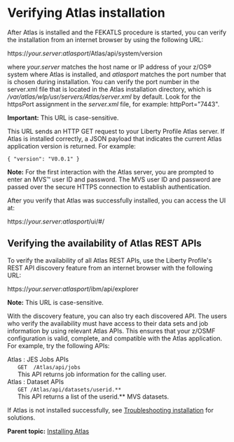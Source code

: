 # Verifying Atlas installation

After Atlas is installed and the FEKATLS procedure is started, you can verify the installation from an internet browser by using the following URL:

https://*your.server*:*atlasport*/Atlas/api/system/version

where *your.server* matches the host name or IP address of your z/OS® system where Atlas is installed, and *atlasport* matches the port number that is chosen during installation. You can verify the port number in the server.xml file that is located in the Atlas installation directory, which is */var/atlas/wlp/usr/servers/Atlas/server.xml* by default. Look for the httpsPort assignment in the *server.xml* file, for example: httpPort="7443".

**Important:** This URL is case-sensitive.

This URL sends an HTTP GET request to your Liberty Profile Atlas server. If Atlas is installed correctly, a JSON payload that indicates the current Atlas application version is returned. For example:

```
{ "version": "V0.0.1" }
```

**Note:** For the first interaction with the Atlas server, you are prompted to enter an MVS™ user ID and password. The MVS user ID and password are passed over the secure HTTPS connection to establish authentication.

After you verify that Atlas was successfully installed, you can access the UI at:

https://*your.server:atlasport*/ui/\#/

## Verifying the availability of Atlas REST APIs

To verify the availability of all Atlas REST APIs, use the Liberty Profile's REST API discovery feature from an internet browser with the following URL:

https://*your.server:atlasport*/ibm/api/explorer

**Note:** This URL is case-sensitive.

With the discovery feature, you can also try each discovered API. The users who verify the availability must have access to their data sets and job information by using relevant Atlas APIs. This ensures that your z/OSMF configuration is valid, complete, and compatible with the Atlas application. For example, try the following APIs:

 Atlas : JES Jobs APIs  
       `GET  /Atlas/api/jobs`  
       This API returns job information for the calling user.   
 Atlas : Dataset APIs  
       `GET /Atlas/api/datasets/userid.**`  
       This API returns a list of the userid.** MVS datasets.

If Atlas is not installed successfully, see [Troubleshooting installation](troubleshoot.md) for solutions.

**Parent topic:** [Installing Atlas](../topics/install.md)
